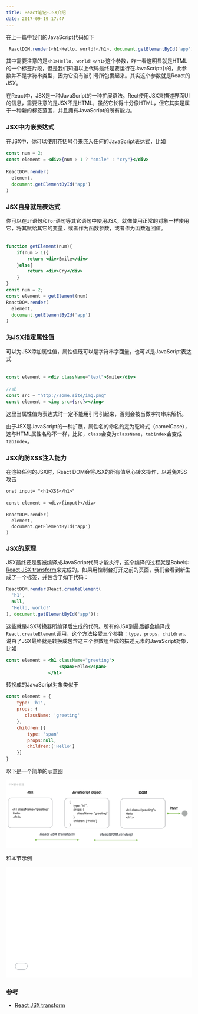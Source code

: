 ```yaml
---
title: React笔记-JSX介绍
date: 2017-09-19 17:47
---
```


在上一篇中我们的JavaScript代码如下

```js
 ReactDOM.render(<h1>Hello, world!</h1>, document.getElementById('app') );
```

其中需要注意的是`<h1>Hello, world!</h1>`这个参数，咋一看这明显就是HTML的一个标签片段，但是我们知道以上代码最终是要运行在JavaScript中的，此参数并不是字符串类型，因为它没有被引号所包裹起来。其实这个参数就是React的JSX。

在React中，JSX是一种JavaScript的一种扩展语法。Rect使用JSX来描述界面UI的信息，需要注意的是JSX不是HTML，虽然它长得十分像HTML，但它其实是属于一种新的标签范围，并且拥有JavaScript的所有能力。

### JSX中内嵌表达式

在JSX中，你可以使用花括号`{}`来嵌入任何的JavaScript表达式，比如

```jsx
const num = 2;
const element = <div>{num > 1 ? "smile" : "cry"}</div>

ReactDOM.render(
  element,
  document.getElementById('app')
)
```

### JSX自身就是表达式

你可以在`if`语句和`for`语句等其它语句中使用JSX，就像使用正常的对象一样使用它，将其赋给其它的变量，或者作为函数参数，或者作为函数返回值。

```jsx

function getElement(num){
    if(num > 1){
        return <div>Smile</div>
    }else{
        return <div>Cry</div>    
    }
}
const num = 2;
const element = getElement(num)
ReactDOM.render(
  element,
  document.getElementById('app')
)
```

### 为JSX指定属性值

可以为JSX添加属性值，属性值既可以是字符串字面量，也可以是JavaScript表达式

```jsx

const element = <div className="text">Smile</div>

//或
const src = "http://some.site/img.png"
const element = <img src={src}></img>

```

这里当属性值为表达式时一定不能用引号引起来，否则会被当做字符串来解析。

由于JSX是JavaScript的一种扩展，属性名的命名约定为驼峰式（camelCase），这与HTML属性名称不一样，比如，`class`会变为`className`，`tabindex`会变成`tabIndex`。


### JSX的防XSS注入能力

在渲染任何的JSX时，React DOM会将JSX的所有值尽心转义操作，以避免XSS攻击

```
onst input= "<h1>XSS</h1>"

const element = <div>{input}</div>

ReactDOM.render(
  element,
  document.getElementById('app')
)
```

### JSX的原理

JSX最终还是要被编译成JavaScript代码才能执行，这个编译的过程就是Babel中[React JSX transform](https://babeljs.io/docs/plugins/transform-react-jsx/)来完成的。如果用控制台打开之前的页面，我们会看到新生成了一个标签，并包含了如下代码：

```js
ReactDOM.render(React.createElement(
  'h1',
  null,
  'Hello, world!'
), document.getElementById('app'));
```

这些就是JSX转换器所编译后生成的代码。所有的JSX到最后都会编译成`React.createElement`调用，这个方法接受三个参数：`type`，`props`，`children`。说白了JSX最终就是转换成包含这三个参数组合成的描述元素的JavaScript对象，比如
```jsx
const element = <h1 className="greeting">
                    <span>Hello</span>
                </h1>
```
转换成的JavaScript对象类似于

```js
const element = {
    type: 'h1',
    props: {
       className: 'greeting'
    },
    children:[{
        type: 'span'
        props:null,
        children:['Hello']
    }]
}
```

以下是一个简单的示意图

![jsx](/img/2017-09-19-jsx.png)

和本节示例

<iframe width="100%" height="300" src="//jsfiddle.net/monjer/xLc8knja/embedded/js,html,result/" allowfullscreen="allowfullscreen" frameborder="0"></iframe>

### 参考

+ [React JSX transform](https://babeljs.io/docs/plugins/transform-react-jsx/)